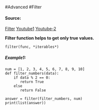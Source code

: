 #Advanced #Filter

#### Source:
[Filter](https://www.learnpython.org/en/Map%2C_Filter%2C_Reduce)
[Youtube1](https://www.youtube.com/watch?v=2E21RpSOZSA)
[Youtube-2](https://www.youtube.com/watch?v=keJmkX-hFE0)

**Filter function helps to get only true values.**

```
filter(func, *iterables*)
```


##### Example1:
```
num = [1, 2, 3, 4, 5, 6, 7, 8, 9, 10]
def filter_numbers(data):
    if data % 2 == 0:
       return True
    else
       return False

answer = filter(filter_numbers, num)
print(list(answer))
```